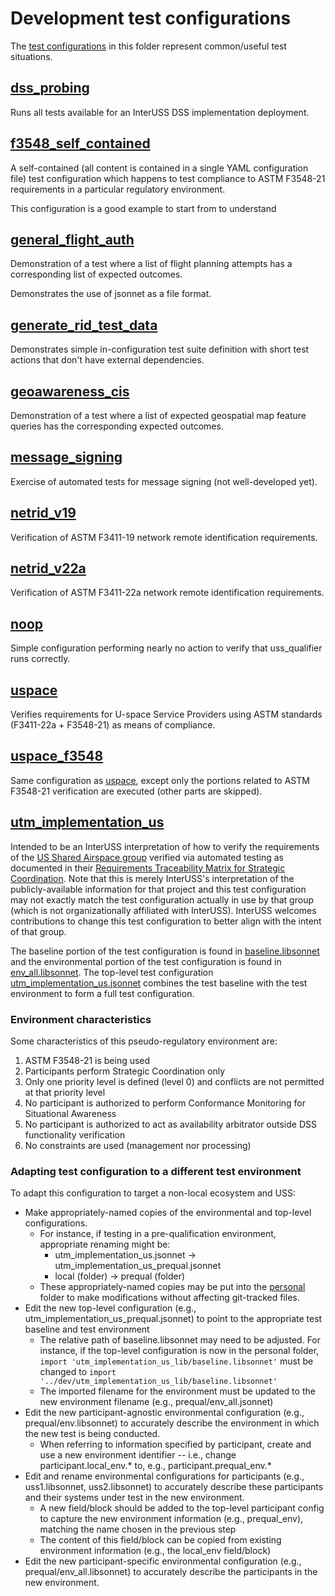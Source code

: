 # Development test configurations

The [test configurations](../README.md) in this folder represent common/useful test situations.

## [dss_probing](dss_probing.yaml)

Runs all tests available for an InterUSS DSS implementation deployment.

## [f3548_self_contained](f3548_self_contained.yaml)

A self-contained (all content is contained in a single YAML configuration file) test configuration which happens to test compliance to ASTM F3548-21 requirements in a particular regulatory environment.

This configuration is a good example to start from to understand

## [general_flight_auth](general_flight_auth.jsonnet)

Demonstration of a test where a list of flight planning attempts has a corresponding list of expected outcomes.

Demonstrates the use of jsonnet as a file format.

## [generate_rid_test_data](generate_rid_test_data.yaml)

Demonstrates simple in-configuration test suite definition with short test actions that don't have external dependencies.

## [geoawareness_cis](geoawareness_cis.yaml)

Demonstration of a test where a list of expected geospatial map feature queries has the corresponding expected outcomes.

## [message_signing](message_signing.yaml)

Exercise of automated tests for message signing (not well-developed yet).


## [netrid_v19](netrid_v19.yaml)

Verification of ASTM F3411-19 network remote identification requirements.

## [netrid_v22a](netrid_v22a.yaml)

Verification of ASTM F3411-22a network remote identification requirements.

## [noop](noop.yaml)

Simple configuration performing nearly no action to verify that uss_qualifier runs correctly.

## [uspace](uspace.yaml)

Verifies requirements for U-space Service Providers using ASTM standards (F3411-22a + F3548-21) as means of compliance.

## [uspace_f3548](uspace_f3548.yaml)

Same configuration as [uspace](#uspace), except only the portions related to ASTM F3548-21 verification are executed (other parts are skipped).

## [utm_implementation_us](utm_implementation_us.jsonnet)

Intended to be an InterUSS interpretation of how to verify the requirements of the [US Shared Airspace group](https://github.com/utmimplementationus/getstarted) verified via automated testing as documented in their [Requirements Traceability Matrix for Strategic Coordination](https://github.com/utmimplementationus/getstarted/blob/main/docs/Strategic_Coordination_Compliance_Matrix_v1.0.xlsx).  Note that this is merely InterUSS's interpretation of the publicly-available information for that project and this test configuration may not exactly match the test configuration actually in use by that group (which is not organizationally affiliated with InterUSS).  InterUSS welcomes contributions to change this test configuration to better align with the intent of that group.

The baseline portion of the test configuration is found in [baseline.libsonnet](utm_implementation_us_lib/baseline.libsonnet) and the environmental portion of the test configuration is found in [env_all.libsonnet](utm_implementation_us_lib/local/env_all.libsonnet).  The top-level test configuration [utm_implementation_us.jsonnet](utm_implementation_us.jsonnet) combines the test baseline with the test environment to form a full test configuration.

### Environment characteristics

Some characteristics of this pseudo-regulatory environment are:

1. ASTM F3548-21 is being used
2. Participants perform Strategic Coordination only
3. Only one priority level is defined (level 0) and conflicts are not permitted at that priority level
4. No participant is authorized to perform Conformance Monitoring for Situational Awareness
5. No participant is authorized to act as availability arbitrator outside DSS functionality verification
6. No constraints are used (management nor processing)

### Adapting test configuration to a different test environment

To adapt this configuration to target a non-local ecosystem and USS:
* Make appropriately-named copies of the environmental and top-level configurations.
    * For instance, if testing in a pre-qualification environment, appropriate renaming might be:
        * utm_implementation_us.jsonnet -> utm_implementation_us_prequal.jsonnet
        * local (folder) -> prequal (folder)
    * These appropriately-named copies may be put into the [personal](../personal) folder to make modifications without affecting git-tracked files.
* Edit the new top-level configuration (e.g., utm_implementation_us_prequal.jsonnet) to point to the appropriate test baseline and test environment
    * The relative path of baseline.libsonnet may need to be adjusted.  For instance, if the top-level configuration is now in the personal folder, `import 'utm_implementation_us_lib/baseline.libsonnet'` must be changed to `import '../dev/utm_implementation_us_lib/baseline.libsonnet'`
    * The imported filename for the environment must be updated to the new environment filename (e.g., prequal/env_all.jsonnet)
* Edit the new participant-agnostic environmental configuration (e.g., prequal/env.libsonnet) to accurately describe the environment in which the new test is being conducted.
    * When referring to information specified by participant, create and use a new environment identifier -- i.e., change participant.local_env.* to, e.g., participant.prequal_env.*
* Edit and rename environmental configurations for participants (e.g., uss1.libsonnet, uss2.libsonnet) to accurately describe these participants and their systems under test in the new environment.
    * A new field/block should be added to the top-level participant config to capture the new environment information (e.g., prequal_env), matching the name chosen in the previous step
    * The content of this field/block can be copied from existing environment information (e.g., the local_env field/block)
* Edit the new participant-specific environmental configuration (e.g., prequal/env_all.libsonnet) to accurately describe the participants in the new environment.
